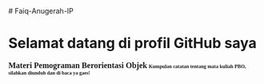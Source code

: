 <!DOCTYPE html>
<html>
	<head>
		# Faiq-Anugerah-IP
		<h1><b>Selamat datang di profil GitHub saya<b></h1>
			</head>
			<body>
				<font face="comic sans MS" size="3"> Materi Pemograman Berorientasi Objek</font>
				<font face="Sans serif" size="1"> Kumpulan catatan tentang mata kuliah PBO, silahkan 
					diunduh dan di baca ya gaes!</font>
			</body>
			</html>
	
